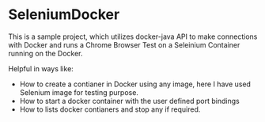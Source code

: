 # SeleniumDocker
This is a sample project, which utilizes docker-java API to make connections with Docker and runs a Chrome Browser Test
on a Seleinium Container running on the Docker.

Helpful in ways like:
- How to create a contianer in Docker using any image, here I have used Selenium image for testing purpose.
- How to start a docker container with the user defined port bindings
- How to lists docker contianers and stop any if required.
